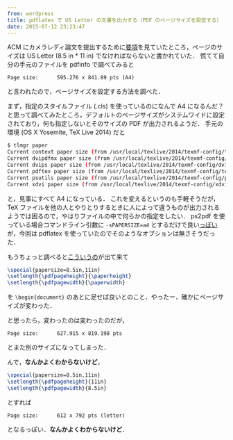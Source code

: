 ```yaml
---
from: wordpress
title: pdflatex で US Letter の文書を出力する（PDF のページサイズを設定する）
date: 2015-07-12 23:23:47
---
```


ACM にカメラレディ論文を提出するために<a href="http://www.sheridanprinting.com/typedept/ACM-DL-pdf-requirements.htm">要項</a>を見ていたところ，ページのサイズは US Letter (8.5 in \* 11 in) でなければならないと書かれていた．
慌てて自分の手元のファイルを pdfinfo で調べてみると

    Page size:      595.276 x 841.89 pts (A4)

と言われたので，ページサイズを設定する方法を調べた．

<!--more-->

まず，指定のスタイルファイル (.cls) を使っているのになんで A4 になるんだ？と思って調べてみたところ，デフォルトのページサイズがシステムワイドに設定されており，何も指定しないとそのサイズの PDF が出力されるようだ．
手元の環境 (OS X Yosemite, TeX Live 2014) だと

```sh
$ tlmgr paper
Current context paper size (from /usr/local/texlive/2014/texmf-config/tex/context/user/cont-sys.tex): a4
Current dvipdfmx paper size (from /usr/local/texlive/2014/texmf-config/dvipdfmx/dvipdfmx.cfg): a4
Current dvips paper size (from /usr/local/texlive/2014/texmf-config/dvips/config/config.ps): a4
Current pdftex paper size (from /usr/local/texlive/2014/texmf-config/tex/generic/config/pdftexconfig.tex): a4
Current psutils paper size (from /usr/local/texlive/2014/texmf-config/psutils/paper.cfg): a4
Current xdvi paper size (from /usr/local/texlive/2014/texmf-config/xdvi/XDvi): a4
```

と，見事にすべて A4 になっている．
これを変えるというのも手軽そうだが，TeX ファイルを他の人とやりとりするときに人によって違うものが出力されるようでは困るので，やはりファイルの中で何らかの指定をしたい．
ps2pdf を使っている場合コマンドライン引数に <code>-sPAPERSIZE=a4</code> とするだけで良い<a href="https://en.wikibooks.org/wiki/LaTeX/Page_Layout#Page_size_issues">っぽい</a>が，今回は pdflatex を使っていたのでそのようなオプションは無さそうだった．

もうちょっと調べると<a href="https://engineering.purdue.edu/~mark/puthesis/faq/margins-pdflatex/">こういうの</a>が出て来て

```tex
\special{papersize=8.5in,11in}
\setlength{\pdfpageheight}{\paperheight}
\setlength{\pdfpagewidth}{\paperwidth}
```

を <code>\begin{document}</code> のあとに足せば良いとのこと．やったー．確かにページサイズが変わった．

と思ったら，変わったのは変わったのだが，

    Page size:      627.915 x 819.198 pts

とまた別のサイズになってしまった．

んで，<strong>なんかよくわからないけど</strong>，

```tex
\special{papersize=8.5in,11in}
\setlength{\pdfpageheight}{11in}
\setlength{\pdfpagewidth}{8.5in}
```

とすれば

    Page size:      612 x 792 pts (letter)

となるっぽい．<strong>なんかよくわからないけど</strong>．
